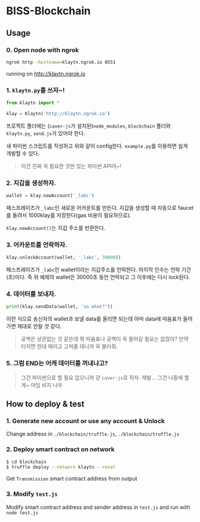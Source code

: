 # BISS-Blockchain

## Usage

### 0. Open node with ngrok
```bash
ngrok http -hostname=klaytn.ngrok.io 8551
```

running on http://klaytn.ngrok.io

### 1. `klaytn.py`를 쓰자~!
```python
from klaytn import *

klay = Klaytn('http://klaytn.ngrok.io')
```

프로젝트 폴더에는 (`caver-js`가 설치된)`node_modules`, `blockchain` 폴더와 `klaytn.py`, `send.js`가 있어야 한다.
 
새 파이썬 스크립트를 작성하고 위와 같이 config한다. `example.py`를 이용하면 쉽게 개발할 수 있다.

> 이건 진짜 꼭 필요한 것만 있는 파이썬 API야~!

### 2. 지갑을 생성하자.
```python
wallet = klay.newAccount('_labc')
```
패스프레이즈가 `_labc`인 새로운 어카운트를 만든다. 지갑을 생성할 때 자동으로 faucet를 돌려서 1000klay를 저장한다(gas 비용이 필요하므로).

`klay.newAccount()`는 지갑 주소를 반환한다.

### 3. 어카운트를 언락하자.
```python
klay.unlockAccount(wallet, '_labc', 30000))
```

패스프레이즈가 `_labc`인 wallet이라는 지갑주소를 언락한다. 마지막 인수는 언락 기간(초)이다. 즉 위 예제의 wallet은 30000초 동안 언락되고 그 이후에는 다시 lock된다.

### 4. 데이터를 보내자.
```python
print(klay.sendData(wallet, 'so what?'))
```

이런 식으로 송신자의 wallet과 보낼 data를 올리면 되는데 아마 data에 따옴표가 들어가면 제대로 안될 것 같다. 

> 공백은 상관없는 것 같은데 뭐 따옴표나 공백이 꼭 들어갈 필요는 없잖아? 만약 터지면 한대 때리고 고쳐줄 테니까 꼭 불러줘.

### 5. 그럼 END는 어캐 데이터를 꺼내냐고?

> 그건 파이썬으로 할 필요 없으니까 걍 `caver-js`로 하자. 제발... 그건 나중에 할게~ 아임 비지 나우

## How to deploy & test

### 1. Generate new account or use any account & Unlock
Change address in `./blockchain/truffle.js`, `./blockchain/truffle.js`

### 2. Deploy smart contract on network

```bash
$ cd blockchain
$ truffle deploy --network klaytn --reset
```

Get `Transmission` smart contract address from output

### 3. Modify `test.js`
Modify smart contract address and sender address in `test.js` and run with `node test.js`
